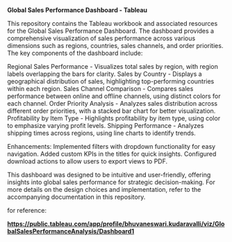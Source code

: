 **Global Sales Performance Dashboard - Tableau**

This repository contains the Tableau workbook and associated resources for the Global Sales Performance Dashboard. The dashboard provides a comprehensive visualization of sales performance across various dimensions such as regions, countries, sales channels, and order priorities. The key components of the dashboard 
include:

Regional Sales Performance - Visualizes total sales by region, with region labels overlapping the bars for clarity.
Sales by Country - Displays a geographical distribution of sales, highlighting top-performing countries within each region.
Sales Channel Comparison - Compares sales performance between online and offline channels, using distinct colors for each channel.
Order Priority Analysis - Analyzes sales distribution across different order priorities, with a stacked bar chart for better visualization.
Profitability by Item Type - Highlights profitability by item type, using color to emphasize varying profit levels.
Shipping Performance - Analyzes shipping times across regions, using line charts to identify trends.

Enhancements:
Implemented filters with dropdown functionality for easy navigation.
Added custom KPIs in the titles for quick insights.
Configured download actions to allow users to export views to PDF.

This dashboard was designed to be intuitive and user-friendly, offering insights into global sales performance for strategic decision-making. For more details on the design choices and implementation, refer to the accompanying documentation in this repository.

for reference:

**https://public.tableau.com/app/profile/bhuvaneswari.kudaravalli/viz/GlobalSalesPerformanceAnalysis/Dashboard1**
